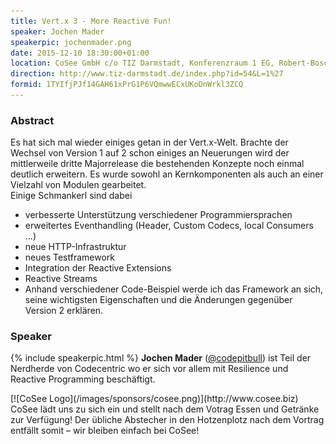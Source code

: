 ```yaml
---
title: Vert.x 3 - More Reactive Fun!
speaker: Jochen Mader
speakerpic: jochenmader.png
date: 2015-12-10 18:30:00+01:00
location: CoSee GmbH c/o TIZ Darmstadt, Konferenzraum 1 EG, Robert-Bosch-Str. 7, 64293 Darmstadt
direction: http://www.tiz-darmstadt.de/index.php?id=54&L=1%27
formid: 1TYIfjPJf14GAH61xPrG1P6VQmwwECxUKoDnWrkl3ZCQ
---
```


### Abstract

Es hat sich mal wieder einiges getan in der Vert.x-Welt. Brachte der Wechsel von Version 1 auf 2 schon einiges an Neuerungen wird der mittlerweile dritte Majorrelease die bestehenden Konzepte noch einmal deutlich erweitern. Es wurde sowohl an Kernkomponenten als auch an einer Vielzahl von Modulen gearbeitet.  
Einige Schmankerl sind dabei

- verbesserte Unterstützung verschiedener Programmiersprachen
- erweitertes Eventhandling (Header, Custom Codecs, local Consumers ...)
- neue HTTP-Infrastruktur
- neues Testframework
- Integration der Reactive Extensions
- Reactive Streams
- Anhand verschiedener Code-Beispiel werde ich das Framework an sich, seine wichtigsten Eigenschaften und die Änderungen gegenüber Version 2 erklären.

### Speaker

{% include speakerpic.html %}
__Jochen Mader__ ([@codepitbull](https://twitter.com/codepitbull)) ist Teil der Nerdherde von Codecentric wo er sich vor allem mit Resilience und Reactive Programming beschäftigt.

<div style="clear: both;"></div>
[![CoSee Logo](/images/sponsors/cosee.png)](http://www.cosee.biz)
CoSee lädt uns zu sich ein und stellt nach dem Votrag Essen und Getränke zur Verfügung! Der übliche Abstecher in den Hotzenplotz nach dem Vortrag entfällt somit – wir bleiben einfach bei CoSee!
